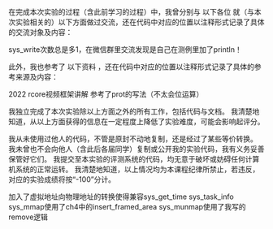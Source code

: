 在完成本次实验的过程（含此前学习的过程）中，我曾分别与 以下各位 就（与本次实验相关的）以下方面做过交流，还在代码中对应的位置以注释形式记录了具体的交流对象及内容：

sys_write次数总是多1，在微信群里交流发现是自己在测例里加了println！

此外，我也参考了 以下资料 ，还在代码中对应的位置以注释形式记录了具体的参考来源及内容：

2022 rcore视频框架讲解
参考了prot的写法（不太会位运算）

我独立完成了本次实验除以上方面之外的所有工作，包括代码与文档。 我清楚地知道，从以上方面获得的信息在一定程度上降低了实验难度，可能会影响起评分。

我从未使用过他人的代码，不管是原封不动地复制，还是经过了某些等价转换。 我未曾也不会向他人（含此后各届同学）复制或公开我的实验代码，我有义务妥善保管好它们。 我提交至本实验的评测系统的代码，均无意于破坏或妨碍任何计算机系统的正常运转。 我清楚地知道，以上情况均为本课程纪律所禁止，若违反，对应的实验成绩将按“-100”分计。

加入了虚拟地址向物理地址的转换使得兼容sys_get_time sys_task_info
sys_mmap使用了ch4中的insert_framed_area sys_munmap使用了我写的remove逻辑